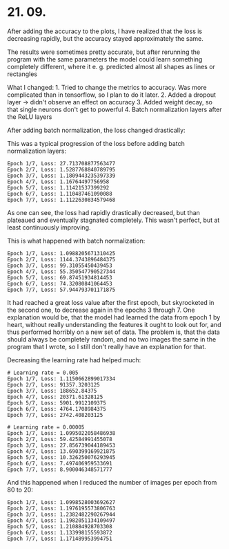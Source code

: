 
# 21. 09.

After adding the accuracy to the plots, I have realized that the loss is decreasing rapidly, but the accuracy stayed approximately the same.

The results were sometimes pretty accurate, but after rerunning the program with the same parameters the model could learn something completely different, where it e. g. predicted almost all shapes as lines or rectangles

What I changed:
    1. Tried to change the metrics to accuracy. Was more complicated than in tensorflow, so I plan to do it later.
    2. Added a dropout layer -> didn't observe an effect on accuracy
    3. Added weight decay, so that single neurons don't get to powerful
    4. Batch normalization layers after the ReLU layers


After adding batch normalization, the loss changed drastically:

This was a typical progression of the loss before adding batch normalization layers:
```
Epoch 1/7, Loss: 27.713708877563477
Epoch 2/7, Loss: 1.5287768840789795
Epoch 3/7, Loss: 1.1809443235397339
Epoch 4/7, Loss: 1.16764497756958
Epoch 5/7, Loss: 1.11421537399292
Epoch 6/7, Loss: 1.110487461090088
Epoch 7/7, Loss: 1.1122630834579468
```

As one can see, the loss had rapidly drastically decreased, but than plateaued and eventually stagnated completely. This wasn't perfect, but at least continuously improving.

This is what happened with batch normalization:
```
Epoch 1/7, Loss: 1.0988205671310425
Epoch 2/7, Loss: 1144.3743896484375
Epoch 3/7, Loss: 99.31055450439453
Epoch 4/7, Loss: 55.350547790527344
Epoch 5/7, Loss: 69.87451934814453
Epoch 6/7, Loss: 74.32080841064453
Epoch 7/7, Loss: 57.944793701171875
```
It had reached a great loss value after the first epoch, but skyrocketed in the second one, to decrease again in the epochs 3 through 7.
One explanation would be, that the model had learned the data from epoch 1 by heart, without really understanding the features it ought to look out for, and thus performed horribly on a new set of data. The problem is, that the data should always be completely random, and no two images the same in the program that I wrote, so I still don't really have an explanation for that.


Decreasing the learning rate had helped much:
```
# Learning rate = 0.005
Epoch 1/7, Loss: 1.1150662899017334
Epoch 2/7, Loss: 91357.3203125
Epoch 3/7, Loss: 188652.84375
Epoch 4/7, Loss: 20371.61328125
Epoch 5/7, Loss: 5901.9912109375
Epoch 6/7, Loss: 4764.1708984375
Epoch 7/7, Loss: 2742.408203125

```


```
# Learning rate = 0.00005
Epoch 1/7, Loss: 1.0995022058486938
Epoch 2/7, Loss: 59.42584991455078
Epoch 3/7, Loss: 27.856739044189453
Epoch 4/7, Loss: 13.690399169921875
Epoch 5/7, Loss: 10.326250076293945
Epoch 6/7, Loss: 7.497406959533691
Epoch 7/7, Loss: 8.900046348571777
```

And this happened when I reduced the number of images per epoch from 80 to 20:

```
Epoch 1/7, Loss: 1.0998528003692627
Epoch 2/7, Loss: 1.1976195573806763
Epoch 3/7, Loss: 1.2382482290267944
Epoch 4/7, Loss: 1.1982051134109497
Epoch 5/7, Loss: 1.210884928703308
Epoch 6/7, Loss: 1.133998155593872
Epoch 7/7, Loss: 1.171489953994751
```







